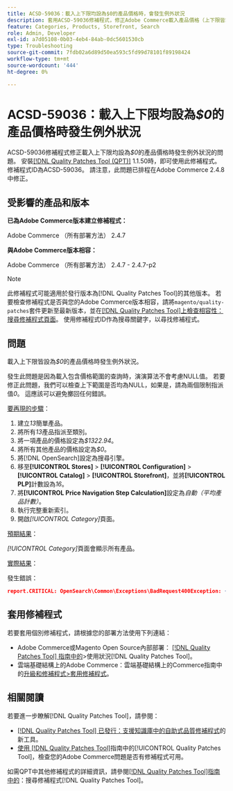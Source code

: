 ```yaml
---
title: ACSD-59036：載入上下限均設為$0的產品價格時，會發生例外狀況
description: 套用ACSD-59036修補程式，修正Adobe Commerce載入產品價格（上下限皆設為*$0*）時發生例外狀況的問題。
feature: Categories, Products, Storefront, Search
role: Admin, Developer
exl-id: a7d05108-0b03-4eb4-84ab-0dc5601530cb
type: Troubleshooting
source-git-commit: 7fdb02a6d89d50ea593c5fd99d78101f89198424
workflow-type: tm+mt
source-wordcount: '444'
ht-degree: 0%

---
```


# ACSD-59036：載入上下限均設為&#x200B;*$0*&#x200B;的產品價格時發生例外狀況

ACSD-59036修補程式修正載入上下限均設為&#x200B;*$0*&#x200B;的產品價格時發生例外狀況的問題。 安裝[[!DNL Quality Patches Tool (QPT)]](https://experienceleague.adobe.com/en/docs/commerce-operations/tools/quality-patches-tool/quality-patches-tool-to-self-serve-quality-patches) 1.1.50時，即可使用此修補程式。 修補程式ID為ACSD-59036。 請注意，此問題已排程在Adobe Commerce 2.4.8中修正。

## 受影響的產品和版本

**已為Adobe Commerce版本建立修補程式：**

Adobe Commerce （所有部署方法） 2.4.7

**與Adobe Commerce版本相容：**

Adobe Commerce （所有部署方法） 2.4.7 - 2.4.7-p2

>[!NOTE]
>
>此修補程式可能適用於發行版本為[!DNL Quality Patches Tool]的其他版本。 若要檢查修補程式是否與您的Adobe Commerce版本相容，請將`magento/quality-patches`套件更新至最新版本，並在[[!DNL Quality Patches Tool]上檢查相容性：搜尋修補程式頁面](https://experienceleague.adobe.com/tools/commerce-quality-patches/index.html)。 使用修補程式ID作為搜尋關鍵字，以尋找修補程式。

## 問題

載入上下限皆設為&#x200B;*$0*&#x200B;的產品價格時發生例外狀況。

發生此問題是因為載入包含價格範圍的查詢時，演演算法不會考慮NULL值。 若要修正此問題，我們可以檢查上下範圍是否均為NULL，如果是，請為兩個限制指派值&#x200B;*0*。 這應該可以避免擲回任何錯誤。

<u>要再現的步驟</u>：

1. 建立&#x200B;*13*&#x200B;簡單產品。
1. 將所有&#x200B;*13*&#x200B;產品指派至類別。
1. 將一項產品的價格設定為&#x200B;*$1322.94*。
1. 將所有其他產品的價格設定為&#x200B;*$0*。
1. 將[!DNL OpenSearch]設定為搜尋引擎。
1. 移至&#x200B;**[!UICONTROL Stores]** > **[!UICONTROL Configuration]** > **[!UICONTROL Catalog]** > **[!UICONTROL Storefront]**，並將&#x200B;**[!UICONTROL PLP]**&#x200B;計數設為&#x200B;*16*。
1. 將&#x200B;**[!UICONTROL Price Navigation Step Calculation]**&#x200B;設定為&#x200B;*自動（平均產品計數）*。
1. 執行完整重新索引。
1. 開啟&#x200B;*[!UICONTROL Category]*&#x200B;頁面。

<u>預期結果</u>：

*[!UICONTROL Category]*&#x200B;頁面會顯示所有產品。

<u>實際結果</u>：

發生錯誤：

```JSON
report.CRITICAL: OpenSearch\Common\Exceptions\BadRequest400Exception: {"error":{"root_cause":[{"type":"x_content_parse_exception","reason":"[1:193] [bool] failed to parse field [must]"}],"type":"x_content_parse_exception","reason":"[1:193] [bool] failed to parse field [filter]","caused_by":{"type":"x_content_parse_exception","reason":"[1:193] [bool] failed to parse field [must]","caused_by":{"type":"illegal_argument_exception","reason":"field name is null or empty"}}},"status":400} in /vendor/opensearch-project/opensearch-php/src/OpenSearch/Connections/Connection.php:664
```

## 套用修補程式

若要套用個別修補程式，請根據您的部署方法使用下列連結：

* Adobe Commerce或Magento Open Source內部部署： [[!DNL Quality Patches Tool] 指南中的](/help/tools/quality-patches-tool/usage.md)>使用狀況[!DNL Quality Patches Tool]。
* 雲端基礎結構上的Adobe Commerce：雲端基礎結構上的Commerce指南中的[升級和修補程式>套用修補程式](https://experienceleague.adobe.com/docs/commerce-cloud-service/user-guide/develop/upgrade/apply-patches.html)。

## 相關閱讀

若要進一步瞭解[!DNL Quality Patches Tool]，請參閱：

* [[!DNL Quality Patches Tool] 已發行：支援知識庫中的自助式品質修補程式](https://experienceleague.adobe.com/en/docs/commerce-operations/tools/quality-patches-tool/quality-patches-tool-to-self-serve-quality-patches)的新工具。
* [使用 [!DNL Quality Patches Tool]](/help/tools/quality-patches-tool/patches-available-in-qpt/check-patch-for-magento-issue-with-magento-quality-patches.md)指南中的[!UICONTROL Quality Patches Tool]，檢查您的Adobe Commerce問題是否有修補程式可用。


如需QPT中其他修補程式的詳細資訊，請參閱[[!DNL Quality Patches Tool]指南中的](https://experienceleague.adobe.com/tools/commerce-quality-patches/index.html)：搜尋修補程式[!DNL Quality Patches Tool]。
